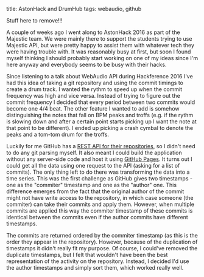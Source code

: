 title: AstonHack and DrumHub
tags: webaudio, github

Stuff here to remove!!!

A couple of weeks ago I went along to AstonHack 2016 as part of the Majestic
team.  We were mainly there to support the students trying to use Majestic
API, but were pretty happy to assist them with whatever tech they were having
trouble with. It was reasonably busy at first, but soon I found myself thinking
I should probably start working on one of my ideas since I'm here anyway and
everybody seems to be busy with their hacks.

Since listening to a talk about WebAudio API during Hackference 2016 I've had
this idea of taking a git repository and using the commit timings to create a
drum track. I wanted the rythm to speed up when the commit frequency was high
and vice versa. Instead of trying to figure out the commit frequency I decided
that every period between two commits would become one 4/4 beat. The other
feature I wanted to add is somehow distinguishing the notes that fall on BPM
peaks and troffs (e.g. if the rythm is slowing down and after a certain point
starts picking up I want the note at that point to be different). I ended up
picking a crash cymbal to denote the peaks and a tom-tom drum for the troffs.

Luckily for me GitHub has a [REST API for their repositories](https://developer.github.com/v3/), so I didn't
need to do any git parsing myself. It also meant I could build the application
without any server-side code and host it using [GitHub Pages](https://pages.github.com/). It turns out I could
get all the data using one request to the API (asking for a list of commits). The
only thing left to do there was transforming the data into a time series. This
was the first challenge as GitHub gives two timestamps - one as the "commiter"
timestamp and one as the "author" one. This difference emerges from the fact
that the original author of the commit might not have write access to the repository,
in which case someone (the commiter) can take their commits and apply them.
However, when multiple commits are applied this way the commiter timestamp of
these commits is identical between the commits even if the author commits
have different timestamps.

The commits are returned ordered by the commiter timestamp (as this is the
order they appear in the repository). However, because of the duplication of
timestamps it didn't really fit my purpose. Of course, I could've removed the
duplicate timestamps, but I felt that wouldn't have been the best
representation of the activity on the repository. Instead, I decided I'd use
the author timestamps and simply sort them, which worked really well.
